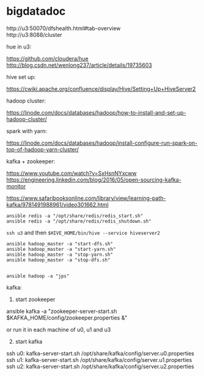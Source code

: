 # bigdatadoc

http://u3:50070/dfshealth.html#tab-overview  
http://u3:8088/cluster

hue in u3:

https://github.com/cloudera/hue  
http://blog.csdn.net/wenlong237/article/details/19735603

hive set up:

https://cwiki.apache.org/confluence/display/Hive/Setting+Up+HiveServer2

hadoop cluster:

https://linode.com/docs/databases/hadoop/how-to-install-and-set-up-hadoop-cluster/

spark with yarn:

https://linode.com/docs/databases/hadoop/install-configure-run-spark-on-top-of-hadoop-yarn-cluster/

kafka +  zookeeper:

https://www.youtube.com/watch?v=SxHsnNYxcww  
https://engineering.linkedin.com/blog/2016/05/open-sourcing-kafka-monitor

https://www.safaribooksonline.com/library/view/learning-path-kafka/9781491988961/video301662.html

```
ansible redis -a "/opt/share/redis/redis_start.sh"
ansible redis -a "/opt/share/redis/redis_shutdown.sh"
```


`ssh u3` and then `$HIVE_HOME/bin/hive --service hiveserver2`



```
ansible hadoop_master -a "start-dfs.sh"
ansible hadoop_master -a "start-yarn.sh"
ansible hadoop_master -a "stop-yarn.sh"
ansible hadoop_master -a "stop-dfs.sh"


ansible hadoop -a "jps"
```


kafka:

1. start zookeeper

ansible kafka -a "zookeeper-server-start.sh $KAFKA_HOME/config/zookeeper.properties &"

or run it in each machine of u0, u1 and u3

2. start kafka

ssh u0: kafka-server-start.sh /opt/share/kafka/config/server.u0.properties
ssh u1: kafka-server-start.sh /opt/share/kafka/config/server.u1.properties
ssh u2: kafka-server-start.sh /opt/share/kafka/config/server.u2.properties


